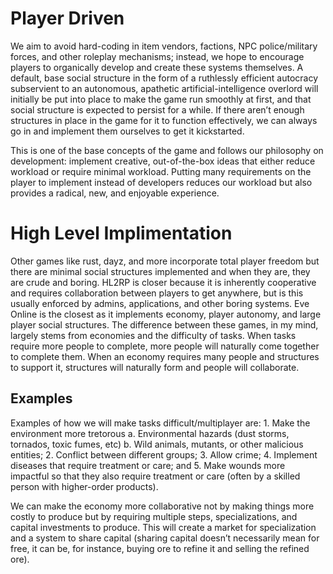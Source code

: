 # Player Driven
We aim to avoid hard-coding in item vendors, factions, NPC police/military forces,
and other roleplay mechanisms; instead, we hope to encourage players to
organically develop and create these systems themselves. A default, base social
structure in the form of a ruthlessly efficient autocracy subservient to
an autonomous, apathetic artificial-intelligence overlord will initially be put
into place to make the game run smoothly at first, and that social structure is
expected to persist for a while. If there aren’t enough structures in place in
the game for it to function effectively, we can always go in and implement them
ourselves to get it kickstarted.

This is one of the base concepts of the game and follows our philosophy on
development: implement creative, out-of-the-box ideas that either reduce
workload or require minimal workload. Putting many requirements on the player
to implement instead of developers reduces our workload but also provides a
radical, new, and enjoyable experience.

# High Level Implimentation
Other games like rust, dayz, and more incorporate total player freedom but
there are minimal social structures implemented and when they are, they are
crude and boring. HL2RP is closer because it is inherently cooperative and
requires collaboration between players to get anywhere, but is this usually
enforced by admins, applications, and other boring systems. Eve Online is the
closest as it implements economy, player autonomy, and large player social
structures. The difference between these games, in my mind, largely stems from
economies and the difficulty of tasks. When tasks require more people to
complete, more people will naturally come together to complete them. When an
economy requires many people and structures to support it, structures will
naturally form and people will collaborate.

## Examples
Examples of how we will make tasks difficult/multiplayer are: 1. Make the
environment more tretorous a. Environmental hazards (dust storms, tornados,
toxic fumes, etc) b. Wild animals, mutants, or other malicious entities; 2.
Conflict between different groups; 3. Allow crime; 4. Implement diseases that
require treatment or care; and 5. Make wounds more impactful so that they also
require treatment or care (often by a skilled person with higher-order
products).

We can make the economy more collaborative not by making things more costly to
produce but by requiring multiple steps, specializations, and capital
investments to produce. This will create a market for specialization and a
system to share capital (sharing capital doesn’t necessarily mean for free, it
can be, for instance, buying ore to refine it and selling the refined ore).

